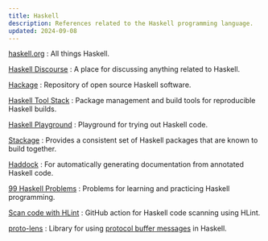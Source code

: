 ```yaml
---
title: Haskell
description: References related to the Haskell programming language.
updated: 2024-09-08
---
```


[haskell.org](https://haskell.org/)
:   All things Haskell.

[Haskell Discourse](https://discourse.haskell.org/)
:   A place for discussing anything related to Haskell.

[Hackage](https://hackage.haskell.org/)
:   Repository of open source Haskell software.

[Haskell Tool Stack](https://docs.haskellstack.org/)
:   Package management and build tools for reproducible Haskell builds.

[Haskell Playground](https://play.haskell.org/)
:   Playground for trying out Haskell code.

[Stackage](https://www.stackage.org/)
:   Provides a consistent set of Haskell packages that are known to build together.

[Haddock](https://haskell-haddock.readthedocs.io/)
:   For automatically generating documentation from annotated Haskell code.

[99 Haskell Problems](https://ninetynine.haskell.chungyc.org/)
:   Problems for learning and practicing Haskell programming.

[Scan code with HLint](https://github.com/haskell-actions/hlint-scan)
:   GitHub action for Haskell code scanning using HLint.

[proto-lens](https://github.com/google/proto-lens)
:   Library for using [protocol buffer messages](https://protobuf.dev/) in Haskell.

